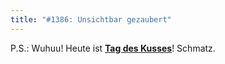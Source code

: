 ```yaml
---
title: "#1386: Unsichtbar gezaubert"
---
```


P.S.: 
Wuhuu! Heute ist <a href="http://www.fonflatter.de/kalender"><strong>Tag des Kusses</strong></a>! Schmatz.

